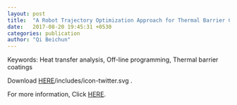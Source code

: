```yaml
---
layout: post
title:  "A Robot Trajectory Optimization Approach for Thermal Barrier Coatings Used for Free-Form Components(August 2017, online first)"
date:   2017-08-20 19:45:31 +0530
categories: publication
author: "Qi Beichun"
---
```


Keywords:
Heat transfer analysis, Off-line programming, Thermal barrier coatings

Download [HERE]/includes/icon-twitter.svg .

For more information, Click [HERE][here].

[here]: http://link.springer.com/article/10.1007/s11666-017-0601-2


